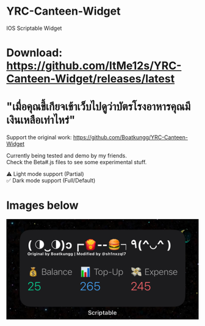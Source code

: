 # YRC-Canteen-Widget
IOS Scriptable Widget
# Download: https://github.com/ItMe12s/YRC-Canteen-Widget/releases/latest

# "เมื่อคุณขี้เกียจเข้าเว็บไปดูว่าบัตรโรงอาหารคุณมีเงินเหลือเท่าไหร่"
Support the original work: https://github.com/Boatkungg/YRC-Canteen-Widget

Currently being tested and demo by my friends.<br>
Check the Beta#.js files to see some experimental stuff.

⚠️ Light mode support (Partial)<br>
✅ Dark mode support (Full/Default)

# Images below
![Dark Mode](images/dark.png)
